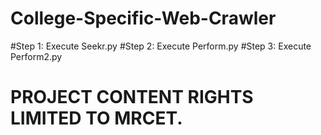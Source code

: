# College-Specific-Web-Crawler
#Step 1: Execute Seekr.py
#Step 2: Execute Perform.py
#Step 3: Execute Perform2.py
# PROJECT CONTENT RIGHTS LIMITED TO MRCET.
